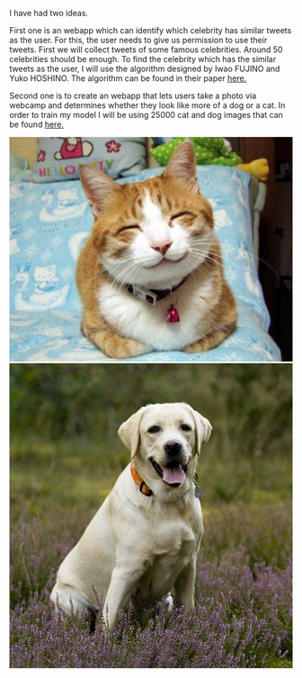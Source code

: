 

I have had two ideas.

First one is an webapp which can identify which celebrity has similar tweets as the user. For this, the user needs to give us permission to use their tweets.
First we will collect tweets of some famous celebrities. Around 50 celebrities should be enough. To find the celebrity which has the similar tweets as the user, I will use the algorithm designed by Iwao FUJINO and Yuko HOSHINO. The algorithm can be found in their paper [here.](https://pdfs.semanticscholar.org/d7c6/0df10f8952d12f0db3a0245d37ee70c9834b.pdf?_ga=2.134033166.1240886954.1523799469-1744111956.1523799469)

Second one is to create an webapp that lets users take a photo via webcamp and determines whether they look like more of a dog or a cat. In order to
train my model I will be using 25000 cat and dog images that can be found [here.](https://www.kaggle.com/c/dogs-vs-cats/data) 

![](https://github.com/artintelclass/final-kg1642/blob/master/Images/cat.jpg) ![](https://github.com/artintelclass/final-kg1642/blob/master/Images/dog.jpg)
